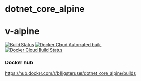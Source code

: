 # dotnet_core_alpine
# v-alpine

[![Build Status](https://github.com/ae2021/dotnet_core_alpine/workflows/CI/badge.svg)](https://github.com/ae2021/dotnet_core_alpine/commits/master)
[![Docker Cloud Automated build](https://img.shields.io/docker/cloud/automated/billigsteruser/dotnet_core_alpine?style=for-the-badge)](https://hub.docker.com/r/billigsteruser/dotnet_core_alpine/builds)
[![Docker Cloud Build Status](https://img.shields.io/docker/cloud/build/billigsteruser/dotnet_core_alpine?style=for-the-badge)](https://hub.docker.com/r/billigsteruser/dotnet_core_alpine/builds)


### Docker hub
https://hub.docker.com/r/billigsteruser/dotnet_core_alpine/builds
